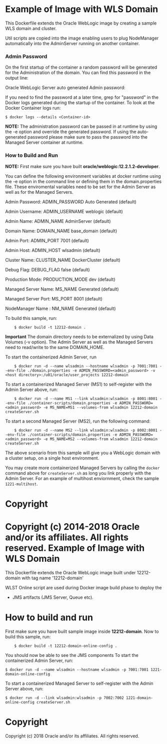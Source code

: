 Example of Image with WLS Domain
================================
This Dockerfile extends the Oracle WebLogic image by creating a sample WLS domain and cluster.

Util scripts are copied into the image enabling users to plug NodeManager automatically into the AdminServer running on another container.

### Admin Password

On the first startup of the container a random password will be generated for the Administration of the domain. You can find this password in the output line:

Oracle WebLogic Server auto generated Admin password:

If you need to find the password at a later time, grep for "password" in the Docker logs generated during the startup of the container. To look at the Docker Container logs run:

    $ docker logs --details <Container-id>

**NOTE:** The administration password can be passed in at runtime by using the -e option and override the generated password.  If using the auto-generated password please make sure to pass the password into the Managed Server container at runtime.

### How to Build and Run

**NOTE:** First make sure you have built **oracle/weblogic:12.2.1.2-developer**.

You can define the following environment variables at docker runtime using the -e option  in the command line or defining them in the domain.properties file. These enviromental variables need to be set for the Admin Server as well as for the Managed Servers.

Admin Password:      ADMIN_PASSWORD  Auto Generated (default)

Admin Username:      ADMIN_USERNAME  weblogic       (default)

Admin Name:          ADMIN_NAME      AdminServer    (default)

Domain Name:         DOMAIN_NAME     base_domain    (default)

Admin Port:          ADMIN_PORT      7001           (default)

Admin Host:          ADMIN_HOST      wlsadmin       (default)

Cluster Name:        CLUSTER_NAME    DockerCluster  (default)

Debug Flag:          DEBUG_FLAG      false          (default)

Production Mode:     PRODUCTION_MODE dev           (default)

Managed Server Name: MS_NAME         Generated      (default)

Managed Server Port: MS_PORT         8001           (default)

NodeManager Name :   NM_NAME         Generated      (default)

To build this sample, run:

        $ docker build -t 12212-domain .

**Important** The domain directory needs to be externalized by using Data Volumes (-v option). The Admin Server as well as the Managed Servers need to read/write to the same DOMAIN_HOME.

To start the containerized Admin Server, run

        $ docker run -d --name wlsadmin --hostname wlsadmin -p 7001:7001 --env-file ./domain.properties -e ADMIN_PASSWORD=<admin_password> -v <host directory>:/u01/oracle/user_projects 12212-domain

To start a containerized Managed Server (MS1) to self-register with the Admin Server above, run:

        $ docker run -d --name MS1 --link wlsadmin:wlsadmin -p 8001:8001 --env-file ./container-scripts/domain.properties -e ADMIN_PASSWORD=<admin_password> -e MS_NAME=MS1 --volumes-from wlsadmin 12212-domain createServer.sh

To start a second Managed Server (MS2), run the following command:

        $ docker run -d --name MS2 --link wlsadmin:wlsadmin -p 8002:8001 --env-file ./container-scripts/domain.properties -e ADMIN_PASSWORD=<admin_password> -e MS_NAME=MS2 --volumes-from wlsadmin 12212-domain createServer.sh

The above scenario from this sample will give you a WebLogic domain with a cluster setup, on a single host environment.

You may create more containerized Managed Servers by calling the `docker` command above for `createServer.sh` as long you link properly with the Admin Server. For an example of multihost enviornment, check the sample `1221-multihost`.

# Copyright
Copyright (c) 2014-2018 Oracle and/or its affiliates. All rights reserved.
Example of Image with WLS Domain
================================
This Dockerfile extends the Oracle WebLogic image built under 12212-domain with tag name '12212-domain'

WLST Online script are used during Docker image build phase to deploy the

- JMS artifacts (JMS Server, Queue etc).

# How to build and run
First make sure you have built sample image inside **12212-domain**. Now to build this sample, run:

        $ docker build -t 12212-domain-online-config .

You should now be able to see the JMS components
To start the containerized Admin Server, run:

    $ docker run -d --name wlsadmin --hostname wlsadmin -p 7001:7001 1221-domain-online-config

To start a containerized Managed Server to self-register with the Admin Server above, run:

    $ docker run -d --link wlsadmin:wlsadmin -p 7002:7002 1221-domain-online-config createServer.sh



# Copyright
Copyright (c) 2018 Oracle and/or its affiliates. All rights reserved.
